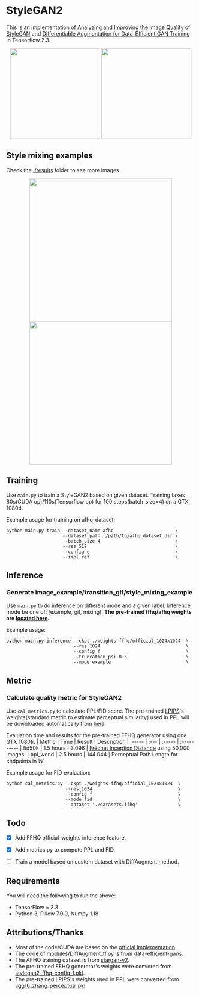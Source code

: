 # StyleGAN2
This is an implementation of [Analyzing and Improving the Image Quality of StyleGAN](https://arxiv.org/abs/1912.04958) and [Differentiable Augmentation for Data-Efficient GAN Training](https://arxiv.org/abs/2006.10738) in Tensorflow 2.3.

<div align = 'center'>
  <img src = 'results/gif/test_ffhq.gif' height = '240px'>
  <img src = 'results/gif/test_afhq.gif' height = '240px'>
</div>


## Style mixing examples

Check the [./results](https://github.com/cryu854/StyleGAN2/tree/main/results) folder to see more images.

<div align = 'center'>
  <img src='results/mixing/ffhq.png' height = '380px'>
  <img src='results/mixing/cat.png' height = '380px'>
</div>

## Training
Use `main.py` to train a StyleGAN2 based on given dataset.
Training takes 80s(CUDA op)/110s(Tensorflow op) for 100 steps(batch_size=4) on a GTX 1080ti.

Example usage for training on afhq-dataset:
```
python main.py train --dataset_name afhq                       \
                     --dataset_path ./path/to/afhq_dataset_dir \
                     --batch_size 4                            \
                     --res 512                                 \
                     --config e                                \
                     --impl ref                                \
```


## Inference
### Generate image_example/transition_gif/style_mixing_example
Use `main.py` to do inference on different mode and a given label.
Inference mode be one of: [example, gif, mixing].
**The pre-trained ffhq/afhq weights are [located here](https://drive.google.com/drive/folders/1LSEcdabnhDoJYLc3CkKjWVN6rBPnoOq4?usp=sharing).**

Example usage:
```
python main.py inference --ckpt ./weights-ffhq/official_1024x1024  \
                         --res 1024                                \
                         --config f                                \
                         --truncation_psi 0.5                      \
                         --mode example                            \
```


## Metric
### Calculate quality metric for StyleGAN2
Use `cal_metrics.py` to calculate PPL/FID score.
The pre-trained [LPIPS](https://arxiv.org/abs/1801.03924)'s weights(standard metric to estimate perceptual similarity) used in PPL will be downloaded automatically from [here](https://drive.google.com/drive/folders/1LSEcdabnhDoJYLc3CkKjWVN6rBPnoOq4?usp=sharing).

Evaluation time and results for the pre-trained FFHQ generator using one GTX 1080ti. 
| Metric    | Time      | Result   | Description
| :-----    | :---      | :-----   | :----------
| fid50k    | 1.5 hours | 3.096    | [Fr&eacute;chet Inception Distance](https://arxiv.org/abs/1706.08500) using 50,000 images.
| ppl_wend  | 2.5 hours | 144.044  | Perceptual Path Length for endpoints in *W*.

Example usage for FID evaluation:
```
python cal_metrics.py --ckpt ./weights-ffhq/official_1024x1024  \
                      --res 1024                                \
                      --config f                                \
                      --mode fid                                \
                      --dataset './datasets/ffhq'               \
```


## Todo
- [x] Add FFHQ official-weights inference feature.
- [x] Add metrics.py to compute PPL and FID.
- [ ] Train a model based on custom dataset with DiffAugment method.


## Requirements
You will need the following to run the above:
- TensorFlow = 2.3
- Python 3, Pillow 7.0.0, Numpy 1.18


## Attributions/Thanks
- Most of the code/CUDA are based on the [official implementation](https://github.com/NVlabs/stylegan2).
- The code of modules/DiffAugment_tf.py is from [data-efficient-gans](https://github.com/mit-han-lab/data-efficient-gans).
- The AFHQ training dataset is from [stargan-v2](https://github.com/clovaai/stargan-v2).
- The pre-trained FFHQ generator's weights were convered from [stylegan2-ffhq-config-f.pkl](https://nvlabs-fi-cdn.nvidia.com/stylegan2/networks/stylegan2-ffhq-config-f.pkl).
- The pre-trained LPIPS's weights used in PPL were converted from [vgg16_zhang_perceptual.pkl](https://drive.google.com/uc?id=1N2-m9qszOeVC9Tq77WxsLnuWwOedQiD2).
